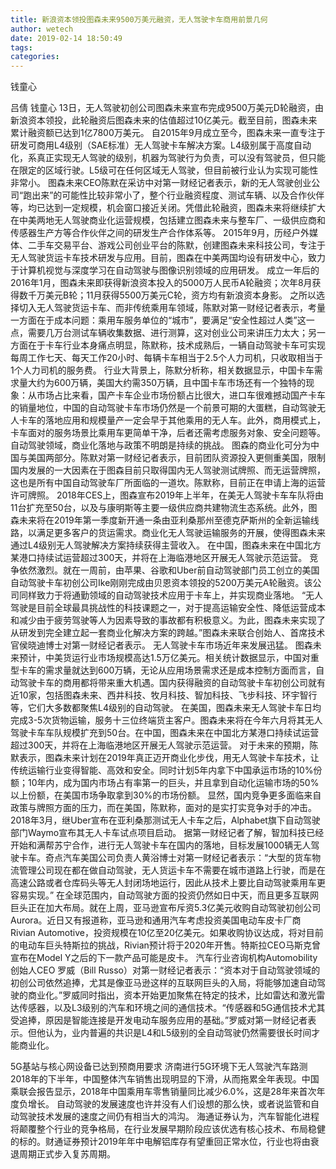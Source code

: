 ```yaml
---
title: 新浪资本领投图森未来9500万美元融资，无人驾驶卡车商用前景几何
author: wetech
date: 2019-02-14 18:50:49
tags: 
categories: 
---
```

钱童心
<!-- more -->
吕倩
钱童心
13日，无人驾驶初创公司图森未来宣布完成9500万美元D轮融资，由新浪资本领投，此轮融资后图森未来的估值超过10亿美元。截至目前，图森未来累计融资额已达到1亿7800万美元。
自2015年9月成立至今，图森未来一直专注于研发可商用L4级别（SAE标准）无人驾驶卡车解决方案。L4级别属于高度自动化，系真正实现无人驾驶的级别，机器为驾驶行为负责，可以没有驾驶员，但只能在限定的区域行驶。L5级可在任何区域无人驾驶，但目前被行业认为实现可能性非常小。
图森未来CEO陈默在采访中对第一财经记者表示，新的无人驾驶创业公司“跑出来”的可能性比较非常小了，整个行业融资程度、测试车辆、以及合作伙伴等，均已达到一定规模，机会窗口接近关闭。凭借此轮融资，图森未来将继续扩大在中美两地无人驾驶商业化运营规模，包括建立图森未来与整车厂、一级供应商和传感器生产方等合作伙伴之间的研发生产合作体系等。
2015年9月，历经户外媒体、二手车交易平台、游戏公司创业平台的陈默，创建图森未来科技公司，专注于无人驾驶货运卡车技术研发与应用。目前，图森在中美两国均设有研发中心，致力于计算机视觉与深度学习在自动驾驶与图像识别领域的应用研发。
成立一年后的2016年1月，图森未来即获得新浪资本投入的5000万人民币A轮融资；次年8月获得数千万美元B轮；11月获得5500万美元C轮，资方均有新浪资本身影。
之所以选择切入无人驾驶货运卡车、而非传统乘用车领域，陈默对第一财经记者表示，考量一方面在于成本问题：乘用车服务单位的“城市”，要满足“安全性超过人类”这一点，需要几万台测试车辆收集数据、进行测算，这对创业公司来讲压力太大；另一方面在于卡车行业本身痛点明显，陈默称，技术成熟后，一辆自动驾驶卡车可实现每周工作七天、每天工作20小时、每辆卡车相当于2.5个人力司机，只收取相当于1个人力司机的服务费。
行业大背景上，陈默分析称，相关数据显示，中国卡车需求量大约为600万辆，美国大约需350万辆，且中国卡车市场还有一个独特的现象：从市场占比来看，国产卡车企业市场份额占比很大，进口车很难撼动国产卡车的销量地位，中国的自动驾驶卡车市场仍然是一个前景可期的大蛋糕，自动驾驶无人卡车的落地应用和规模量产一定会早于其他乘用的无人车。此外，商用模式上，卡车面对的服务场景比乘用车更简单干净，后者还需考虑服务对象、安全问题等。
自动驾驶领域，商业化落地与政策不明朗是持续的挑战。
图森的商业化可分为中国与美国两部分。陈默对第一财经记者表示，目前团队资源投入更侧重美国，限制国内发展的一大因素在于图森目前只取得国内无人驾驶测试牌照、而无运营牌照，这也是所有中国自动驾驶车厂所面临的一道坎。陈默称，目前正在申请上海的运营许可牌照。
2018年CES上，图森宣布2019年上半年，在美无人驾驶卡车车队将由11台扩充至50台，以及与康明斯等主要一级供应商共建物流生态系统。此外，图森未来将在2019年第一季度新开通一条由亚利桑那州至德克萨斯州的全新运输线路，以满足更多客户的货运需求。商业化无人驾驶运输服务的开展，使得图森未来通过L4级别无人驾驶解决方案持续获得主营收入。
在中国，图森未来在中国北方某港口持续试运营超过300天，并将在上海临港地区开展无人驾驶示范运营。
竞争依然激烈。就在一周前，由苹果、谷歌和Uber前自动驾驶部门员工创立的美国自动驾驶卡车初创公司Ike刚刚完成由贝恩资本领投的5200万美元A轮融资。该公司同样致力于将通勤领域的自动驾驶技术应用于卡车上，并实现商业落地。
“无人驾驶是目前全球最具挑战性的科技课题之一，对于提高运输安全性、降低运营成本和减少由于疲劳驾驶等人为因素导致的事故都有积极意义。为此，图森未来实现了从研发到完全建立起一套商业化解决方案的跨越。”图森未来联合创始人、首席技术官侯晓迪博士对第一财经记者表示。
无人驾驶卡车市场近年来发展迅猛。
图森未来预计，中美货运行业市场规模高达1.5万亿美元。相关统计数据显示，中国对重型卡车的需求量就达到600万辆，无论从应用场景需求还是成本控制方面而言，自动驾驶卡车的商用都将带来重大机遇。国内获得融资的自动驾驶卡车初创公司就有近10家，包括图森未来、西井科技、牧月科技、智加科技、飞步科技、环宇智行等，它们大多数都聚焦L4级别的自动驾驶。
在美国，图森未来无人驾驶卡车日均完成3-5次货物运输，服务十三位终端货主客户。图森未来将在今年六月将其无人驾驶卡车车队规模扩充到50台。在中国，图森未来在中国北方某港口持续试运营超过300天，并将在上海临港地区开展无人驾驶示范运营。
对于未来的预期，陈默表示，图森未来计划在2019年真正迈开商业化步伐，用无人驾驶卡车技术，让传统运输行业变得智能、高效和安全。同时计划5年内拿下中国承运市场的10%份额；10年内，成为国内市场占有率第一的巨头，并且拿到自动化运输市场的50%以上份额，在美国市场争取拿到30%的市场份额。
显然，国内竞争更多面临来自政策与牌照方面的压力，而在美国，陈默称，面对的是实打实竞争对手的冲击。2018年3月，继Uber宣布在亚利桑那测试无人卡车之后，Alphabet旗下自动驾驶部门Waymo宣布其无人卡车试点项目启动。
据第一财经记者了解，智加科技已经开始和满帮苏宁合作，进行无人驾驶卡车在国内的落地，目标发展1000辆无人驾驶卡车。奇点汽车美国公司负责人黄浴博士对第一财经记者表示：“大型的货车物流管理公司现在都在做自动驾驶，无人货运卡车不需要在城市道路上行驶，而是在高速公路或者仓库码头等无人封闭场地运行，因此从技术上要比自动驾驶乘用车更容易实现。”
在全球范围内，自动驾驶方面的投资仍然如日中天，而且更多互联网巨头正在加大布局。就在上周，亚马逊宣布斥资5.3亿美元收购自动驾驶初创公司Aurora。近日又有报道称，亚马逊和通用汽车考虑投资美国电动车皮卡厂商Rivian Automotive，投资规模在10亿至20亿美元。如果收购协议达成，将对目前的电动车巨头特斯拉的挑战，Rivian预计将于2020年开售。特斯拉CEO马斯克曾宣布在Model Y之后的下一款产品可能是皮卡。
汽车行业咨询机构Automobility创始人CEO 罗威（Bill Russo）对第一财经记者表示：“资本对于自动驾驶领域的初创公司依然追捧，尤其是像亚马逊这样的互联网巨头的入局，将能够加速自动驾驶的商业化。”罗威同时指出，资本开始更加聚焦在特定的技术，比如雷达和激光雷达传感器，以及L3级别的汽车和环境之间的通信技术。“传感器和5G通信技术尤其受追捧，原因是智能连接是开发电动车服务应用的基础。”罗威对第一财经记者表示。但他认为，业内普遍的共识是L4和L5级别的全自动驾驶仍然需要很长时间才能商业化。
 
 
5G基站与核心网设备已达到预商用要求
济南进行5G环境下无人驾驶汽车路测
2018年的下半年，中国整体汽车销售出现明显的下滑，从而拖累全年表现。中国乘联会报告显示，2018年中国乘用车零售销量同比减少6.0%，这是28年来首次年度负增长。
自动驾驶的发展速度也许并没有人们设想的那么快，或者说监管和自动驾驶技术发展的速度之间仍有相当大的鸿沟。
海通证券认为，汽车智能化进程将颠覆整个行业的竞争格局，在行业发展早期阶段应该优选有核心技术、布局稳健的标的。财通证券预计2019年年中电解铝库存有望重回正常水位，行业也将由衰退周期正式步入复苏周期。
